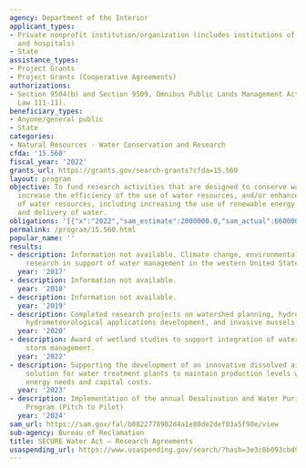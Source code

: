 ```yaml
---
agency: Department of the Interior
applicant_types:
- Private nonprofit institution/organization (includes institutions of higher education
  and hospitals)
- State
assistance_types:
- Project Grants
- Project Grants (Cooperative Agreements)
authorizations:
- Section 9504(b) and Section 9509, Omnibus Public Lands Management Act of 2009, (Public
  Law 111-11).
beneficiary_types:
- Anyone/general public
- State
categories:
- Natural Resources - Water Conservation and Research
cfda: '15.560'
fiscal_year: '2022'
grants_url: https://grants.gov/search-grants?cfda=15.560
layout: program
objective: To fund research activities that are designed to conserve water resources,
  increase the efficiency of the use of water resources, and/or enhance the management
  of water resources, including increasing the use of renewable energy in the management
  and delivery of water.
obligations: '[{"x":"2022","sam_estimate":2000000.0,"sam_actual":6600000.0,"usa_spending_actual":6643525.85},{"x":"2023","sam_estimate":8500000.0,"sam_actual":5846278.42,"usa_spending_actual":12353320.43},{"x":"2024","sam_estimate":6147561.0,"sam_actual":0.0,"usa_spending_actual":19524784.82}]'
permalink: /program/15.560.html
popular_name: ''
results:
- description: Information not available. Climate change, environmental, and other
    research in support of water management in the western United States.
  year: '2017'
- description: Information not available.
  year: '2018'
- description: Information not available.
  year: '2019'
- description: Completed research projects on watershed planning, hydroclimate and
    hydrometeorological applications development, and invasive mussels eradication.
  year: '2020'
- description: Award of wetland studies to support integration of water reuse and
    storm management.
  year: '2022'
- description: Supporting the development of an innovative dissolved air flotation
    solution for water treatment plants to maintain production levels while reducing
    energy needs and capital costs.
  year: '2023'
- description: Implementation of the annual Desalination and Water Purification Research
    Program (Pitch to Pilot)
  year: '2024'
sam_url: https://sam.gov/fal/b0822778982d4a1e88de2def03a5f98e/view
sub-agency: Bureau of Reclamation
title: SECURE Water Act – Research Agreements
usaspending_url: https://www.usaspending.gov/search/?hash=3e3c8b093cbd9023e99bb020629291ae
---
```

